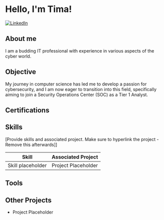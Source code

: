 # Hello, I'm Tima!
[![LinkedIn](https://img.shields.io/badge/LinkedIn-0077B5?style=for-the-badge&logo=linkedin&logoColor=white)](https://www.linkedin.com/in/tima-hancock)

## About me
I am a budding IT professional with experience in various aspects of the cyber world.

## Objective

My journey in computer science has led me to develop a passion for cybersecurity, and I am now eager to transition into this field, specifically aiming to join a Security Operations Center (SOC) as a Tier 1 Analyst.

## Certifications
<div>

</div>

## Skills
[Provide skills and associated project. Make sure to hyperlink the project - Remove this afterwards]]

| Skill                                         | Associated Project         |
|-----------------------------------------------|----------------------------|
| Skill placeholder         | Project Placeholder|


## Tools

## Other Projects
- Project Placeholder
